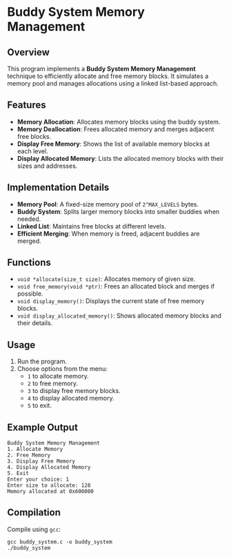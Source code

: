 # Buddy System Memory Management

## Overview
This program implements a **Buddy System Memory Management** technique to efficiently allocate and free memory blocks. It simulates a memory pool and manages allocations using a linked list-based approach.

## Features
- **Memory Allocation**: Allocates memory blocks using the buddy system.
- **Memory Deallocation**: Frees allocated memory and merges adjacent free blocks.
- **Display Free Memory**: Shows the list of available memory blocks at each level.
- **Display Allocated Memory**: Lists the allocated memory blocks with their sizes and addresses.

## Implementation Details
- **Memory Pool**: A fixed-size memory pool of `2^MAX_LEVELS` bytes.
- **Buddy System**: Splits larger memory blocks into smaller buddies when needed.
- **Linked List**: Maintains free blocks at different levels.
- **Efficient Merging**: When memory is freed, adjacent buddies are merged.

## Functions
- `void *allocate(size_t size)`: Allocates memory of given size.
- `void free_memory(void *ptr)`: Frees an allocated block and merges if possible.
- `void display_memory()`: Displays the current state of free memory blocks.
- `void display_allocated_memory()`: Shows allocated memory blocks and their details.

## Usage
1. Run the program.
2. Choose options from the menu:
   - `1` to allocate memory.
   - `2` to free memory.
   - `3` to display free memory blocks.
   - `4` to display allocated memory.
   - `5` to exit.

## Example Output
```
Buddy System Memory Management
1. Allocate Memory
2. Free Memory
3. Display Free Memory
4. Display Allocated Memory
5. Exit
Enter your choice: 1
Enter size to allocate: 128
Memory allocated at 0x600000
```

## Compilation
Compile using `gcc`:
```
gcc buddy_system.c -o buddy_system
./buddy_system
```

